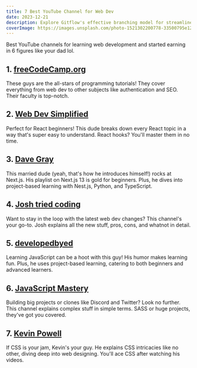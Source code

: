 ```yaml
---
title: 7 Best YouTube Channel for Web Dev
date: 2023-12-21
description: Explore Gitflow's effective branching model for streamlined collaboration and version control in software development.
coverImage: https://images.unsplash.com/photo-1521302200778-33500795e128?q=80&w=1470&auto=format&fit=crop&ixlib=rb-4.0.3&ixid=M3wxMjA3fDB8MHxwaG90by1wYWdlfHx8fGVufDB8fHx8fA%3D%3D
---
```



Best YouTube channels for learning web development and started earning in 6 figures like your dad lol.
## 1. [freeCodeCamp.org](https://www.youtube.com/@freecodecamp)
These guys are the all-stars of programming tutorials! They cover everything from web dev to other subjects like authentication and SEO. Their faculty is top-notch.

## 2. [Web Dev Simplified](https://www.youtube.com/@WebDevSimplified) 
Perfect for React beginners! This dude breaks down every React topic in a way that's super easy to understand. React hooks? You'll master them in no time.

## 3. [Dave Gray](https://www.youtube.com/@DaveGrayTeachesCode/)
This married dude (yeah, that's how he introduces himself!) rocks at Next.js. His playlist on Next.js 13 is gold for beginners. Plus, he dives into project-based learning with Nest.js, Python, and TypeScript.

## 4. [Josh tried coding](https://www.youtube.com/@joshtriedcoding)
Want to stay in the loop with the latest web dev changes? This channel's your go-to. Josh explains all the new stuff, pros, cons, and whatnot in detail.

## 5. [developedbyed](https://www.youtube.com/@developedbyed)
Learning JavaScript can be a hoot with this guy! His humor makes learning fun. Plus, he uses project-based learning, catering to both beginners and advanced learners.

## 6. [JavaScript Mastery](https://www.youtube.com/@javascriptmastery)
Building big projects or clones like Discord and Twitter? Look no further. This channel explains complex stuff in simple terms. SASS or huge projects, they've got you covered.

## 7. [Kevin Powell](https://www.youtube.com/@KevinPowell)
If CSS is your jam, Kevin's your guy. He explains CSS intricacies like no other, diving deep into web designing. You'll ace CSS after watching his videos.